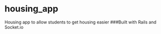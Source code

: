 # housing_app
Housing app to allow students to get housing easier
###Built with Rails and Socket.io
